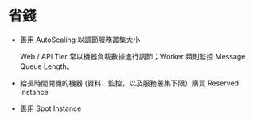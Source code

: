 # 省錢

* 善用 AutoScaling 以調節服務叢集大小

	Web / API Tier 常以機器負載數據進行調節；Worker 類則監控 Message Queue Length。

* 給長時間開機的機器 (資料、監控，以及服務叢集下限）購買 Reserved Instance

* 善用 Spot Instance